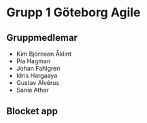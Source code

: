 # Grupp 1 Göteborg Agile

## Gruppmedlemar

 - Kim Björnsen Åklint
 - Pia Hagman
 - Johan Fahlgren
 - Idris Hargaaya
 - Gustav Alvérus
 - Sania Athar

## Blocket app
